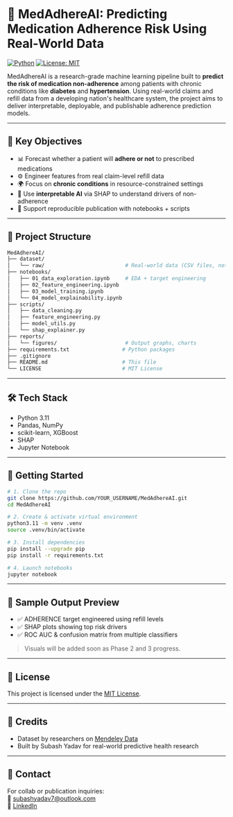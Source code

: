 
# 🧠 MedAdhereAI: Predicting Medication Adherence Risk Using Real-World Data

[![Python](https://img.shields.io/badge/Python-3.11-blue.svg)](https://www.python.org/downloads/release/python-3110/)
[![License: MIT](https://img.shields.io/badge/License-MIT-yellow.svg)](https://opensource.org/licenses/MIT)

MedAdhereAI is a research-grade machine learning pipeline built to **predict the risk of medication non-adherence** among patients with chronic conditions like **diabetes** and **hypertension**. Using real-world claims and refill data from a developing nation's healthcare system, the project aims to deliver interpretable, deployable, and publishable adherence prediction models.

---

## 📌 Key Objectives

- 📊 Forecast whether a patient will **adhere or not** to prescribed medications
- ⚙️ Engineer features from real claim-level refill data
- 🌍 Focus on **chronic conditions** in resource-constrained settings
- 🔎 Use **interpretable AI** via SHAP to understand drivers of non-adherence
- 📝 Support reproducible publication with notebooks + scripts

---

## 📁 Project Structure

```bash
MedAdhereAI/
├── dataset/
│   └── raw/                          # Real-world data (CSV files, not committed)
├── notebooks/
│   ├── 01_data_exploration.ipynb     # EDA + target engineering
│   ├── 02_feature_engineering.ipynb
│   ├── 03_model_training.ipynb
│   └── 04_model_explainability.ipynb
├── scripts/
│   ├── data_cleaning.py
│   ├── feature_engineering.py
│   ├── model_utils.py
│   └── shap_explainer.py
├── reports/
│   └── figures/                      # Output graphs, charts
├── requirements.txt                 # Python packages
├── .gitignore
├── README.md                        # This file
└── LICENSE                          # MIT License
```

---

## 🛠️ Tech Stack

- Python 3.11
- Pandas, NumPy
- scikit-learn, XGBoost
- SHAP
- Jupyter Notebook

---

## 🚀 Getting Started

```bash
# 1. Clone the repo
git clone https://github.com/YOUR_USERNAME/MedAdhereAI.git
cd MedAdhereAI

# 2. Create & activate virtual environment
python3.11 -m venv .venv
source .venv/bin/activate

# 3. Install dependencies
pip install --upgrade pip
pip install -r requirements.txt

# 4. Launch notebooks
jupyter notebook
```

---

## 🧪 Sample Output Preview

- ✅ ADHERENCE target engineered using refill levels
- ✅ SHAP plots showing top risk drivers
- ✅ ROC AUC & confusion matrix from multiple classifiers

> Visuals will be added soon as Phase 2 and 3 progress.

---

## 📄 License

This project is licensed under the [MIT License](LICENSE).

---

## 🙌 Credits

- Dataset by researchers on [Mendeley Data](https://data.mendeley.com/datasets/zkp7sbbx64/2)
- Built by Subash Yadav for real-world predictive health research

---

## 💬 Contact

For collab or publication inquiries:  
📧 subashyadav7@outlook.com  
🔗 [LinkedIn](https://www.linkedin.com/in/mathachew7)
